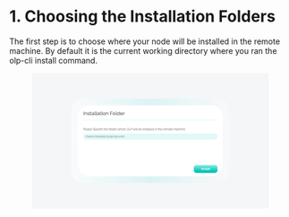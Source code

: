 # 1. Choosing the Installation Folders

The first step is to choose where your node will be installed in the remote machine. By default it is the current working directory where you ran the olp-cli install command.

<figure><img src="../../../.gitbook/assets/image (2) (1).png" alt=""><figcaption></figcaption></figure>
